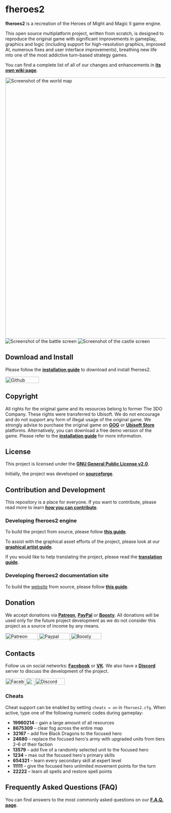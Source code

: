 # fheroes2

**fheroes2** is a recreation of the Heroes of Might and Magic II game engine.

This open source multiplatform project, written from scratch, is designed to reproduce the original game with significant
improvements in gameplay, graphics and logic (including support for high-resolution graphics, improved AI, numerous fixes
and user interface improvements), breathing new life into one of the most addictive turn-based strategy games.

You can find a complete list of all of our changes and enhancements in [**its own wiki page**](https://github.com/ihhub/fheroes2/wiki/Features-and-enhancements-of-the-project).

<!-- markdownlint-disable MD033 -->
<div class="image-showcase">
    <div class="row">
        <img loading="lazy" src="images/screenshots/screenshot_world_map.webp" width="820" class="full-image game-screenshot" alt="Screenshot of the world map">
    </div>
    <div class="row">
        <img loading="lazy" src="images/screenshots/screenshot_battle.webp" class="half-image game-screenshot" alt="Screenshot of the battle screen">
        <img loading="lazy" src="images/screenshots/screenshot_castle.webp" class="half-image game-screenshot" alt="Screenshot of the castle screen">
    </div>
</div>
<!-- markdownlint-enable MD033 -->

## Download and Install

Please follow the [**installation guide**](INSTALL.md) to download and install fheroes2.

<a href="https://github.com/ihhub/fheroes2/releases">
    <img loading="lazy" width="106" height="20" src="https://img.shields.io/github/downloads/ihhub/fheroes2/total.svg" alt="Github Downloads">
</a>

## Copyright

All rights for the original game and its resources belong to former The 3DO Company. These rights were transferred to Ubisoft.
We do not encourage and do not support any form of illegal usage of the original game. We strongly advise to purchase the original
game on [**GOG**](https://www.gog.com) or [**Ubisoft Store**](https://store.ubi.com) platforms. Alternatively, you can download a
free demo version of the game. Please refer to the [**installation guide**](INSTALL.md) for more information.

## License

This project is licensed under the [**GNU General Public License v2.0**](https://github.com/ihhub/fheroes2/blob/master/LICENSE).

Initially, the project was developed on [**sourceforge**](https://sourceforge.net/projects/fheroes2/).

## Contribution and Development

This repository is a place for everyone. If you want to contribute, please read more to learn [**how you can contribute**](https://github.com/ihhub/fheroes2/wiki/F.A.Q.#q-how-can-i-contribute-to-the-project).

### Developing fheroes2 engine

To build the project from source, please follow [**this guide**](DEVELOPMENT.md).

To assist with the graphical asset efforts of the project, please look at our [**graphical artist guide**](GRAPHICAL_ASSETS.md).

If you would like to help translating the project, please read the [**translation guide**](TRANSLATION.md).

### Developing fheroes2 documentation site

To build the [website](https://ihhub.github.io/fheroes2/) from source, please follow
[**this guide**](WEBSITE_LOCAL_DEV.md).

## Donation

We accept donations via [**Patreon**](https://www.patreon.com/fheroes2), [**PayPal**](https://www.paypal.com/paypalme/fheroes2) or [**Boosty**](https://boosty.to/fheroes2).
All donations will be used only for the future project development as we do not consider this project as a source of income by any means.

<a href="https://www.patreon.com/fheroes2">
    <img loading="lazy" width="102" height="20" src="https://img.shields.io/badge/Donate-Patreon-green.svg" alt="Patreon Donate" />
</a>
<a href="https://www.paypal.com/paypalme/fheroes2">
    <img loading="lazy" width="96" height="20" src="https://img.shields.io/badge/Donate-PayPal-green.svg" alt="Paypal Donate" />
</a>
<a href="https://boosty.to/fheroes2">
    <img loading="lazy" width="96" height="20" src="https://img.shields.io/badge/Donate-Boosty-green.svg" alt="Boosty Donate" />
</a>

## Contacts

Follow us on social networks: [**Facebook**](https://www.facebook.com/groups/fheroes2) or [**VK**](https://vk.com/fheroes2).
We also have a [**Discord**](https://discord.gg/xF85vbZ) server to discuss the development of the project.

<a href="https://www.facebook.com/groups/fheroes2">
    <img loading="lazy" width="61" height="20" src="https://img.shields.io/badge/Facebook-blue.svg" alt="Facebook" />
</a>
<a href="https://vk.com/fheroes2">
    <img loading="lazy" width="25" height="20" src="https://img.shields.io/badge/VK-blue.svg" alt="VK" />
</a>
<a href="https://discord.gg/xF85vbZ">
    <img loading="lazy"
        width="93"
        height="20"
        src="https://img.shields.io/discord/733093692860137523.svg?label=&logo=discord&logoColor=ffffff&color=7389D8&labelColor=6A7EC2"
        alt="Discord" />
</a>

### Cheats

Cheat support can be enabled by setting `cheats = on` in `fheroes2.cfg`.
When active, type one of the following numeric codes during gameplay:

* **19960214** – gain a large amount of all resources
* **8675309** – clear fog across the entire map
* **32167** – add five Black Dragons to the focused hero
* **24680** – replace the focused hero's army with upgraded units from tiers 2–6 of their faction
* **13579** – add five of a randomly selected unit to the focused hero
* **1234** – max out the focused hero's primary skills
* **654321** – learn every secondary skill at expert level
* **11111** – give the focused hero unlimited movement points for the turn
* **22222** – learn all spells and restore spell points

## Frequently Asked Questions (FAQ)

You can find answers to the most commonly asked questions on our [**F.A.Q. page**](https://github.com/ihhub/fheroes2/wiki/F.A.Q.).
